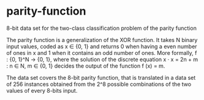 # parity-function
8-bit data set for the two-class classification problem of the parity function

The parity function is a generalization of the XOR function. It takes
N binary input values, coded as x ∈ {0, 1} and returns 0 when having a even number of ones
in x and 1 when it contains an odd number of ones. More formally, f : {0, 1}^N → {0, 1}, where the
solution of the discrete equation x · x = 2n + m : n ∈ N, m ∈ {0, 1} decides the output of the function
f (x) = m.

The data set covers the 8-bit parity function, that is translated in a
data set of 256 instances obtained from the 2^8 possible combinations of the two values of every 8-bits
input.
